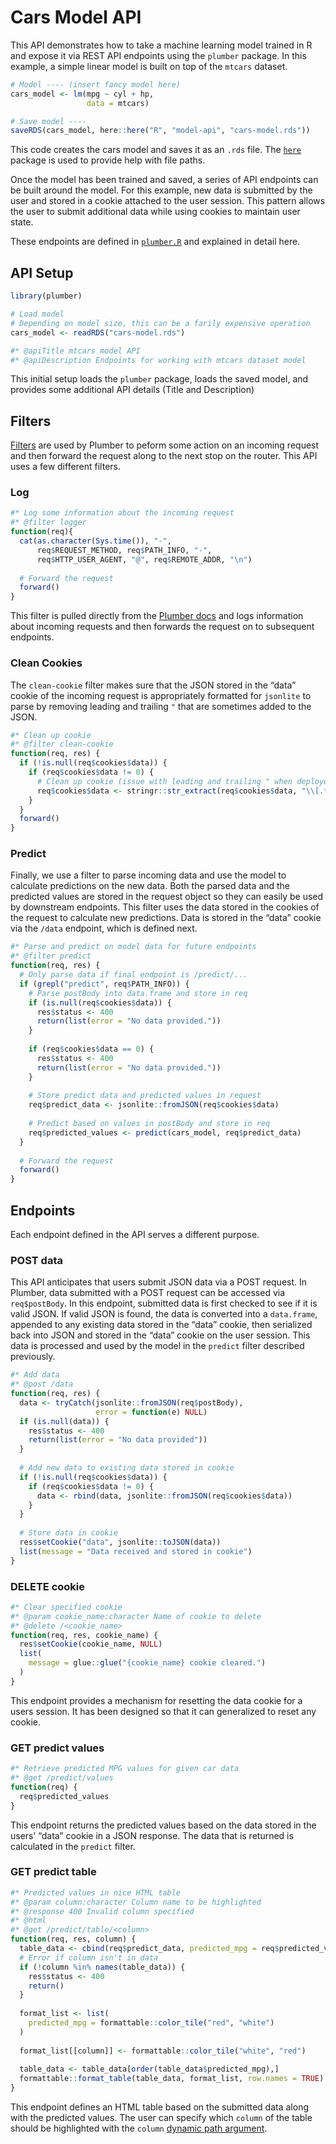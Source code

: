 Cars Model API
================

This API demonstrates how to take a machine learning model trained in R
and expose it via REST API endpoints using the `plumber` package. In
this example, a simple linear model is built on top of the `mtcars`
dataset.

``` r
# Model ---- (insert fancy model here)
cars_model <- lm(mpg ~ cyl + hp,
                 data = mtcars)

# Save model ----
saveRDS(cars_model, here::here("R", "model-api", "cars-model.rds"))
```

This code creates the cars model and saves it as an `.rds` file. The
[`here`](https://github.com/r-lib/here) package is used to provide help
with file paths.

Once the model has been trained and saved, a series of API endpoints can
be built around the model. For this example, new data is submitted by
the user and stored in a cookie attached to the user session. This
pattern allows the user to submit additional data while using cookies to
maintain user state.

These endpoints are defined in [`plumber.R`](plumber.R) and explained in
detail here.

## API Setup

``` r
library(plumber)

# Load model
# Depending on model size, this can be a farily expensive operation
cars_model <- readRDS("cars-model.rds")

#* @apiTitle mtcars model API
#* @apiDescription Endpoints for working with mtcars dataset model
```

This initial setup loads the `plumber` package, loads the saved model,
and provides some additional API details (Title and Description)

## Filters

[Filters](https://www.rplumber.io/docs/routing-and-input.html#filters)
are used by Plumber to peform some action on an incoming request and
then forward the request along to the next stop on the router. This API
uses a few different filters.

### Log

``` r
#* Log some information about the incoming request
#* @filter logger
function(req){
  cat(as.character(Sys.time()), "-", 
      req$REQUEST_METHOD, req$PATH_INFO, "-", 
      req$HTTP_USER_AGENT, "@", req$REMOTE_ADDR, "\n")
  
  # Forward the request
  forward()
}
```

This filter is pulled directly from the [Plumber
docs](https://www.rplumber.io/docs/routing-and-input.html#forward-to-another-handler)
and logs information about incoming requests and then forwards the
request on to subsequent endpoints.

### Clean Cookies

The `clean-cookie` filter makes sure that the JSON stored in the “data”
cookie of the incoming request is appropriately formatted for `jsonlite`
to parse by removing leading and trailing `"` that are sometimes added
to the JSON.

``` r
#* Clean up cookie
#* @filter clean-cookie
function(req, res) {
  if (!is.null(req$cookies$data)) {
    if (req$cookies$data != 0) {
      # Clean up cookie (issue with leading and trailing " when deployed to RSC)
      req$cookies$data <- stringr::str_extract(req$cookies$data, "\\[.*\\]|^0$")
    }
  }
  forward()
}
```

### Predict

Finally, we use a filter to parse incoming data and use the model to
calculate predictions on the new data. Both the parsed data and the
predicted values are stored in the request object so they can easily be
used by downstream endpoints. This filter uses the data stored in the
cookies of the request to calculate new predictions. Data is stored in
the “data” cookie via the `/data` endpoint, which is defined next.

``` r
#* Parse and predict on model data for future endpoints
#* @filter predict
function(req, res) {
  # Only parse data if final endpoint is /predict/...
  if (grepl("predict", req$PATH_INFO)) {
    # Parse postBody into data.frame and store in req
    if (is.null(req$cookies$data)) {
      res$status <- 400
      return(list(error = "No data provided."))
    }
    
    if (req$cookies$data == 0) {
      res$status <- 400
      return(list(error = "No data provided."))
    }
    
    # Store predict data and predicted values in request
    req$predict_data <- jsonlite::fromJSON(req$cookies$data)
    
    # Predict based on values in postBody and store in req
    req$predicted_values <- predict(cars_model, req$predict_data)
  }
  
  # Forward the request
  forward()
}
```

## Endpoints

Each endpoint defined in the API serves a different purpose.

### POST data

This API anticipates that users submit JSON data via a POST request. In
Plumber, data submitted with a POST request can be accessed via
`req$postBody`. In this endpoint, submitted data is first checked to see
if it is valid JSON. If valid JSON is found, the data is converted into
a `data.frame`, appended to any existing data stored in the “data”
cookie, then serialized back into JSON and stored in the “data” cookie
on the user session. This data is processed and used by the model in the
`predict` filter described previously.

``` r
#* Add data
#* @post /data
function(req, res) {
  data <- tryCatch(jsonlite::fromJSON(req$postBody),
                   error = function(e) NULL)
  if (is.null(data)) {
    res$status <- 400
    return(list(error = "No data provided"))
  }
  
  # Add new data to existing data stored in cookie
  if (!is.null(req$cookies$data)) {
    if (req$cookies$data != 0) {
      data <- rbind(data, jsonlite::fromJSON(req$cookies$data))
    }
  }
  
  # Store data in cookie
  res$setCookie("data", jsonlite::toJSON(data))
  list(message = "Data received and stored in cookie")
}
```

### DELETE cookie

``` r
#* Clear specified cookie
#* @param cookie_name:character Name of cookie to delete
#* @delete /<cookie_name>
function(req, res, cookie_name) {
  res$setCookie(cookie_name, NULL)
  list(
    message = glue::glue("{cookie_name} cookie cleared.")
  )
}
```

This endpoint provides a mechanism for resetting the data cookie for a
users session. It has been designed so that it can generalized to reset
any cookie.

### GET predict values

``` r
#* Retrieve predicted MPG values for given car data
#* @get /predict/values
function(req) {
  req$predicted_values
}
```

This endpoint returns the predicted values based on the data stored in
the users’ “data” cookie in a JSON response. The data that is returned
is calculated in the `predict` filter.

### GET predict table

``` r
#* Predicted values in nice HTML table
#* @param column:character Column name to be highlighted
#* @response 400 Invalid column specified
#* @html
#* @get /predict/table/<column>
function(req, res, column) {
  table_data <- cbind(req$predict_data, predicted_mpg = req$predicted_values)
  # Error if column isn't in data
  if (!column %in% names(table_data)) {
    res$status <- 400
    return()
  }
  
  format_list <- list(
    predicted_mpg = formattable::color_tile("red", "white")
  )
  
  format_list[[column]] <- formattable::color_tile("white", "red")
  
  table_data <- table_data[order(table_data$predicted_mpg),]
  formattable::format_table(table_data, format_list, row.names = TRUE)
}
```

This endpoint defines an HTML table based on the submitted data along
with the predicted values. The user can specify which `column` of the
table should be highlighted with the `column` [dynamic path
argument](https://www.rplumber.io/docs/routing-and-input.html#dynamic-routes).

